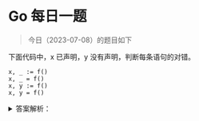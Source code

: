 # Go 每日一题

> 今日（2023-07-08）的题目如下

下面代码中，x 已声明，y 没有声明，判断每条语句的对错。

```golang
x, _ := f()
x, _ = f()
x, y := f()
x, y = f()
```

<details>
<summary>答案解析：</summary>
<div>

参考答案及解析：错、对、对、错。

知识点：变量的声明。

1. 错，x 已经声明，不能使用 :=；
2. 对；
3. 对，当多值赋值时，:= 左边的变量无论声明与否都可以；
4. 错，y 没有声明。

</div>
</details>
